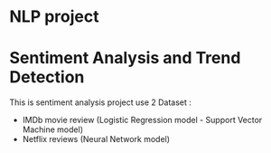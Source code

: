 # NLP project

# Sentiment Analysis and Trend Detection

This is sentiment analysis project use 2 Dataset :
- IMDb movie review (Logistic Regression model - Support Vector Machine model)
- Netflix reviews (Neural Network model)
